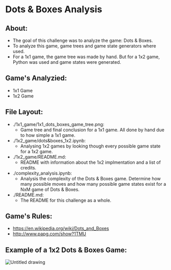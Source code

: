 # Dots & Boxes Analysis

## About:
- The goal of this challenge was to analyze the game: Dots & Boxes.
- To analyze this game, game trees and game state generators where used.
- For a 1x1 game, the game tree was made by hand. But for a 1x2 game, Python was used and game states were generated.

## Game's Analyzied:
- 1x1 Game
- 1x2 Game

## File Layout:
- ./1x1_game/1x1_dots_boxes_game_tree.png: 
	- Game tree and final conclusion for a 1x1 game. All done by hand due to how simple a 1x1 game.
- ./1x2_game/dots&boxes_1x2.ipynb:
	- Analysing 1x2 games by looking though every possible game state for a 1x2 game.
- ./1x2_game/README.md:
	- README with information about the 1x2 implmentation and a list of credits.
- ./complexity_analysis.ipynb: 
	- Analysis the complexity of the Dots & Boxes game. Determine how many possible moves and how many possible game states exist for a NxM game of Dots & Boxes.
- ./README.md:
	- The README for this challenge as a whole.

## Game's Rules:
- https://en.wikipedia.org/wiki/Dots_and_Boxes
- http://www.papg.com/show?1TMU

## Example of a 1x2 Dots & Boxes Game:
![Untitled drawing](https://user-images.githubusercontent.com/15916367/102980085-3ea1c500-44c4-11eb-89af-1ca814058483.png)
